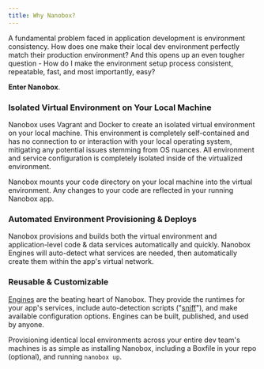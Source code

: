 ```yaml
---
title: Why Nanobox?
---
```


A fundamental problem faced in application development is environment consistency. How does one make their local dev environment perfectly match their production environment? And this opens up an even tougher question - How do I make the environment setup process consistent, repeatable, fast, and most importantly, easy?

**Enter Nanobox**.

### Isolated Virtual Environment on Your Local Machine
Nanobox uses Vagrant and Docker to create an isolated virtual environment on your local machine. This environment is completely self-contained and has no connection to or interaction with your local operating system, mitigating any potential issues stemming from OS nuances. All environment and service configuration is completely isolated inside of the virtualized environment.

Nanobox mounts your code directory on your local machine into the virtual environment. Any changes to your code are reflected in your running Nanobox app.

### Automated Environment Provisioning & Deploys
Nanobox provisions and builds both the virtual environment and application-level code & data services automatically and quickly. Nanobox Engines will auto-detect what services are needed, then automatically create them within the app's virtual network.

### Reusable & Customizable
[Engines](/getting-started/engines) are the beating heart of Nanobox. They provide the runtimes for your app's services, include auto-detection scripts ("[sniff](/engines/scripts/sniff)"), and make available configuration options. Engines can be built, published, and used by anyone.

Provisioning identical local environments across your entire dev team's machines is as simple as installing Nanobox, including a Boxfile in your repo (optional), and running `nanobox up`.